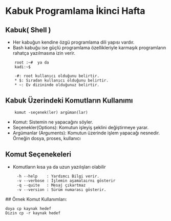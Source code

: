 # Kabuk Programlama İkinci Hafta

## Kabuk( Shell )
* Her kabuğun kendine özgü programlama dili yapısı vardır.
*  Bash kabuğu ise güçlü programlama özellikleriyle karmaşık programların rahatça yazılmasına izin verir.

```
    root :~#  ya da
    kadi:~$
    
    -#: root kullanıcı olduğunu belirtir.
    * $: Sıradan kullanıcı olduğunu belirtir. 
    * ~: Ev dizininde olduğunuz belirtir.
```    


## Kabuk Üzerindeki Komutların Kullanımı
```
    komut -seçenek(ler) argüman(lar)
```   
* Komut: Sistemin ne yapacağını söyler.
* Seçenekler(Options): Komutun işleyiş şeklini değiştirmeye yarar.
* Argümanlar (Arguments): Komutun üzerinde işlem yapacağı nesnedir. Örneğin dosya, proses, kullanıcı

## Komut Seçenekeleri 
* Komutların kısa ya da uzun yazılışları olabilir
```
     -h --help    : Yardımcı Bilgi verir.
     -v --verbose : İşlemin aşamalaırnı gösterir
     -q --quite   : Mesaj çıkartmaz
     -v --version : Sürüm numarası gösterir.
```
## Örnek Komut Kullanımları:
 
```    
doya cp kaynak hedef
Dizin cp -r kaynak hedef
```
